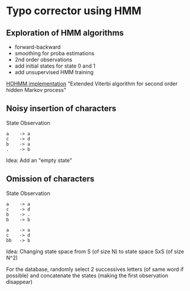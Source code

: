 # Typo corrector using HMM

## Exploration of HMM algorithms

- forward-backward
- smoothing for proba estimations
- 2nd order observations
- add initial states for state 0 and 1
- add unsupervised HMM training

[HOHMM implementation](https://github.com/jacobkrantz/Simple-HOHMM/blob/master/)
"Extended Viterbi algorithm for second order hidden Markov process"


## Noisy insertion of characters

State   Observation
```
a    -> a
c    -> d
b    -> a
.    -> b
```
Idea: Add an "empty state"




## Omission of characters

State   Observation
```
a    -> a
c    -> d
b    -> .
b    -> b

a    -> a
c    -> d
bb   -> b
```

Idea: Changing state space from S (of size N) to state space SxS (of size N^2)

For the database, randomly select 2 successives letters (of same word if possible)
and concatenate the states (making the first observation disappear)
